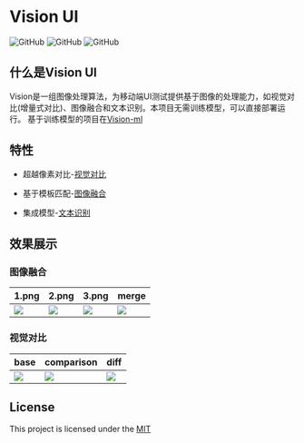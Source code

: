 # Vision UI

![GitHub](https://img.shields.io/badge/Python-3.6-blue)
![GitHub](https://img.shields.io/github/license/Meituan-Dianping/vision-diff)
![GitHub](https://img.shields.io/docker/cloud/build/brighthai/vision-ui)

## 什么是Vision UI

Vision是一组图像处理算法，为移动端UI测试提供基于图像的处理能力，如视觉对比(增量式对比)、图像融合和文本识别。本项目无需训练模型，可以直接部署运行。
基于训练模型的项目在[Vision-ml](https://github.com/Meituan-Dianping/vision)

## 特性

* 超越像素对比-[视觉对比](resources/vision_diff_cn.md)

* 基于模板匹配-[图像融合](resources/vision_merge.md)

* 集成模型-[文本识别](resources/vision_text.md)


## 效果展示
### 图像融合
| 1.png                           | 2.png                           |  3.png                   | merge                                  |
| ------------------------------ | -------------------------------- | -------------------------------- | ------------------------------------- |
| ![](image/1_0.png)          | ![](image/1_1.png)                  | ![](image/1_2.png)        | ![](image/1_merge.png)                 

### 视觉对比

| base                           | comparison                       | diff                                  |
| ------------------------------ | -------------------------------- | ------------------------------------- |
| ![](image/base_1.png)          | ![](image/comp_1.png)            | ![](image/diff_1.png)                 |




## License

This project is licensed under the [MIT](./LICENSE) 



